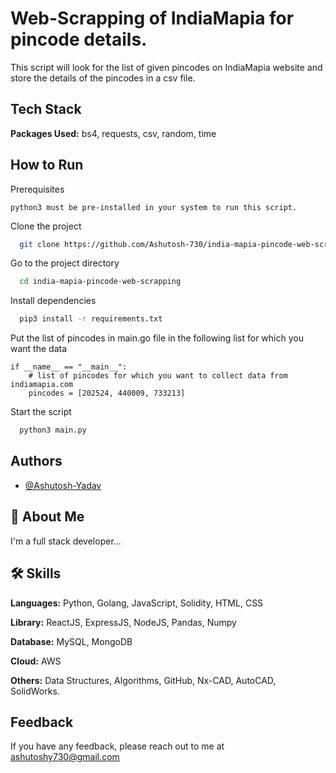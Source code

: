 
# Web-Scrapping of IndiaMapia for pincode details.

This script will look for the list of given pincodes on IndiaMapia website and store the details of the pincodes in a csv file.


## Tech Stack

**Packages Used:** bs4, requests, csv, random, time



## How to Run

Prerequisites

`python3 must be pre-installed in your system to run this script.`


Clone the project

```bash
  git clone https://github.com/Ashutosh-730/india-mapia-pincode-web-scrapping
```

Go to the project directory

```bash
  cd india-mapia-pincode-web-scrapping
```

Install dependencies

```bash
  pip3 install -r requirements.txt
```

Put the list of pincodes in main.go file in the following list for which you want the data
```
if __name__ == "__main__":
    # list of pincodes for which you want to collect data from indiamapia.com
    pincodes = [202524, 440009, 733213] 
``` 
Start the script

```bash
  python3 main.py
```


## Authors

- [@Ashutosh-Yadav](https://www.github.com/Ashutosh-730)


## 🚀 About Me
I'm a full stack developer...

## 🛠 Skills
**Languages:**  Python, Golang, JavaScript, Solidity, HTML, CSS 

**Library:** ReactJS, ExpressJS, NodeJS, Pandas, Numpy

**Database:** MySQL, MongoDB

**Cloud:** AWS

**Others:** Data Structures, Algorithms, GitHub, Nx-CAD, AutoCAD, SolidWorks.



## Feedback

If you have any feedback, please reach out to me at ashutoshy730@gmail.com

